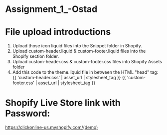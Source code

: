 # Assignment_1_-Ostad

# File upload introductions
01. Upload those icon liquid files into the Snippet folder in Shopify.
02. Upload custom-header.liquid & custom-footer.liquid files into the Shopify section folder.
03. Upload custom-header.css & custom-footer.css files into Shopify Assets folder  
04. Add this code to the theme.liquid file in between  the HTML "head" tag:
         {{ 'custom-header.css' | asset_url | stylesheet_tag }} 
         {{ 'custom-footer.css' | asset_url |  stylesheet_tag }}


# Shopify Live Store link with Password: 
https://clickonline-us.myshopify.com/(demo)
